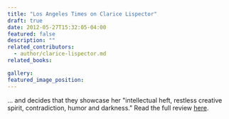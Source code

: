 ```yaml
---
title: "Los Angeles Times on Clarice Lispector"
draft: true
date: 2012-05-27T15:32:05-04:00
featured: false
description: ""
related_contributors:
  - author/clarice-lispector.md
related_books:

gallery:
featured_image_position: 
---
```


... and decides that they showcase her "intellectual heft, restless creative spirit, contradiction, humor and darkness." Read the full review [here](http://www.latimes.com/entertainment/news/la-ca-clarice-lispector-20120527,0,6288143.story). 

